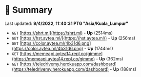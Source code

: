 # 📖 Summary
Last updated: **9/4/2022, 11:40:31 PTG "Asia/Kuala_Lumpur"**

- `GET` [https://shrt.ml](https://shrt.ml) - **Up** (2514ms)
- `GET` [https://hst.aytea.ml/](https://hst.aytea.ml/) - **Up** (256ms)
- `GET` [https://color.aytea.ml/4b31d6.png](https://color.aytea.ml/4b31d6.png) - **Up** (1744ms)
- `GET` [https://memeapi.aytea14.repl.co/gimme](https://memeapi.aytea14.repl.co/gimme) - **Up** (362ms)
- `GET` [https://teledrivemy.herokuapp.com/dashboard](https://teledrivemy.herokuapp.com/dashboard) - **Up** (188ms)
